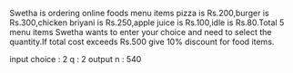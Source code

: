 Swetha is ordering online foods menu items pizza is Rs.200,burger is Rs.300,chicken briyani is Rs.250,apple juice is Rs.100,idle is Rs.80.Total 5 menu items Swetha wants to enter your choice and need to select the quantity.If total cost exceeds Rs.500 give 10% discount for food items.

input
choice : 2
q : 2
output 
n : 540
